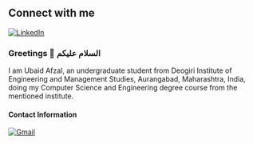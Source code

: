 ## Connect with me
[![LinkedIn](https://img.shields.io/badge/LinkedIn-Connect-blue?style=for-the-badge&logo=linkedin&logoColor=white)](www.linkedin.com/in/ubaid-afzal-2917b8238)


### Greetings 👋 السلام عليكم 

I am Ubaid Afzal, an undergraduate student from Deogiri Institute of Engineering and Management Studies, Aurangabad, Maharashtra, India, doing my Computer Science and Engineering degree course from the mentioned institute.
<br>

#### Contact Information
[![Gmail](https://img.shields.io/badge/gmail-Contact-blue?style=for-the-badge&logo=mail.ru)](mailto:ubaidafzal339@gmail.com)
